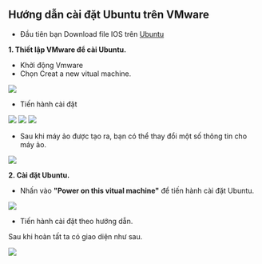 ﻿## Hướng dẫn cài đặt Ubuntu trên VMware

- Đầu tiên bạn Download file IOS trên [Ubuntu](https://ubuntu.com/download)

**1. Thiết lập VMware để cài Ubuntu.**
- Khởi động Vmware
- Chọn Creat a new vitual machine.

<img src=https://i.imgur.com/bTGXnZb.png>

- Tiến hành cài đặt

<img src=https://i.imgur.com/7WtHvR5.png>

<img src=https://i.imgur.com/AkX4HgA.png>

<img src=https://i.imgur.com/4qJ7pQe.png>

- Sau khi máy ảo được tạo ra, bạn có thể thay đổi một số thông tin cho máy ảo.

<img src=https://i.imgur.com/wYbWVtk.png>

**2. Cài đặt Ubuntu.**

- Nhấn vào **"Power on this vitual machine"** để tiến hành cài đặt Ubuntu.

<img src=https://i.imgur.com/eHgrZW4.png>

- Tiến hành cài đặt theo hướng dẫn.

Sau khi hoàn tất ta có giao diện như sau.

<img src=https://i.imgur.com/01Wxqva.png>
